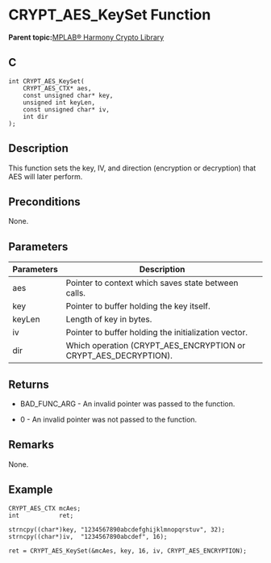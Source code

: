 # CRYPT\_AES\_KeySet Function

**Parent topic:**[MPLAB® Harmony Crypto Library](GUID-20F7C343-23D4-42D9-B8C2-A97D4D0EE5CD.md)

## C

```
int CRYPT_AES_KeySet(
    CRYPT_AES_CTX* aes, 
    const unsigned char* key, 
    unsigned int keyLen, 
    const unsigned char* iv, 
    int dir
);
```

## Description

This function sets the key, IV, and direction \(encryption or decryption\) that AES will later perform.

## Preconditions

None.

## Parameters

|Parameters|Description|
|----------|-----------|
|aes|Pointer to context which saves state between calls.|
|key|Pointer to buffer holding the key itself.|
|keyLen|Length of key in bytes.|
|iv|Pointer to buffer holding the initialization vector.|
|dir|Which operation \(CRYPT\_AES\_ENCRYPTION or CRYPT\_AES\_DECRYPTION\).|

## Returns

-   BAD\_FUNC\_ARG - An invalid pointer was passed to the function.

-   0 - An invalid pointer was not passed to the function.


## Remarks

None.

## Example

```
CRYPT_AES_CTX mcAes;
int           ret;

strncpy((char*)key, "1234567890abcdefghijklmnopqrstuv", 32);
strncpy((char*)iv,  "1234567890abcdef", 16);

ret = CRYPT_AES_KeySet(&mcAes, key, 16, iv, CRYPT_AES_ENCRYPTION);
```

